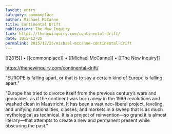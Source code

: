 ```yaml
---
layout: entry
category: commonplace
author: Michael McCanne
title: Continental Drift
publication: The New Inquiry
link: https://thenewinquiry.com/continental-drift/
date: 2015-12-25
permalink: 2015/12/25/michael-mccanne-continental-drift
---
```


[[2015]] • [[commonplace]] • [[Michael McCanne]] • [[The New Inquiry]]

https://thenewinquiry.com/continental-drift/

"EUROPE is falling apart, or that is to say a certain kind of Europe is falling apart."

"Europe has tried to divorce itself from the previous century’s wars and genocides, as if the continent was born anew in the 1989 revolutions and washed clean in Maastricht. It has been a vast neo-liberal project, leveling and unifying nationalities, classes, and markets in a sweep that is as much mythological as technical. It is a project of reinvention—so grand it is almost literary—that attempts to create a new and permanent present while obscuring the past."
